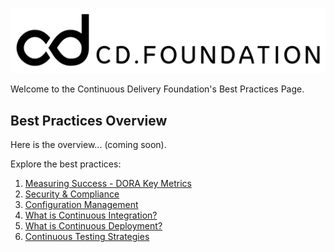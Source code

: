 ![Continuous Delivery Foundation Logo](images/cdf-horizontal-black.svg)

Welcome to the Continuous Delivery Foundation's Best Practices Page. 

## Best Practices Overview
Here is the overview... (coming soon).

Explore the best practices:
1. [Measuring Success - DORA Key Metrics](documentation/mesuring-success.md)
2. [Security & Compliance](documentation/security-and-compliance.md)
3. [Configuration Management](documentation/configuration-management.md)
4. [What is Continuous Integration?](/documentation/continuous-integration.md)
5. [What is Continuous Deployment?](documentation/continuous-deployment.md)
6. [Continuous Testing Strategies](documentation/continuous-testing.md)
